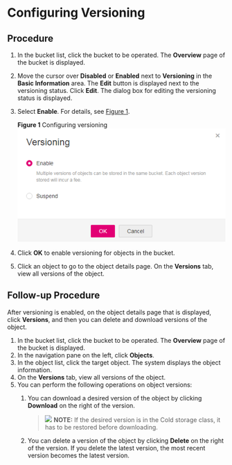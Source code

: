 # Configuring Versioning<a name="obs_03_0327"></a>

## Procedure<a name="section3308025"></a>

1.  In the bucket list, click the bucket to be operated. The  **Overview**  page of the bucket is displayed.
2.  Move the cursor over  **Disabled**  or  **Enabled**  next to  **Versioning**  in the  **Basic Information**  area. The  **Edit**  button is displayed next to the versioning status. Click  **Edit**. The dialog box for editing the versioning status is displayed.
3.  Select  **Enable**. For details, see  [Figure 1](#fig17030850192918).

    **Figure  1**  Configuring versioning<a name="fig17030850192918"></a>  
    ![](figures/configuring-versioning.png "configuring-versioning")

4.  Click  **OK**  to enable versioning for objects in the bucket.
5.  Click an object to go to the object details page. On the  **Versions**  tab, view all versions of the object.

## Follow-up Procedure<a name="section29772226"></a>

After versioning is enabled, on the object details page that is displayed, click  **Versions**, and then you can delete and download versions of the object.

1.  In the bucket list, click the bucket to be operated. The  **Overview**  page of the bucket is displayed.
2.  In the navigation pane on the left, click  **Objects**.
3.  In the object list, click the target object. The system displays the object information.
4.  On the  **Versions**  tab, view all versions of the object.
5.  You can perform the following operations on object versions:
    1.  You can download a desired version of the object by clicking  **Download**  on the right of the version.

        >![](public_sys-resources/icon-note.gif) **NOTE:** 
        >If the desired version is in the Cold storage class, it has to be restored before downloading.

    2.  You can delete a version of the object by clicking  **Delete**  on the right of the version. If you delete the latest version, the most recent version becomes the latest version.


